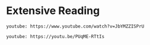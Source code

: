 # Extensive Reading

`youtube: https://www.youtube.com/watch?v=JbYMZZISPrU`

`youtube: https://youtu.be/PUqME-RTtIs`
